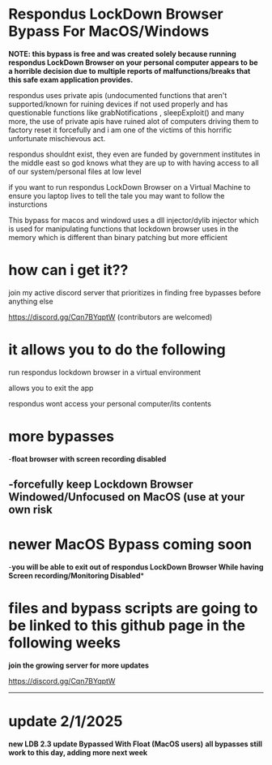 # Respondus LockDown Browser Bypass For MacOS/Windows

**NOTE: this bypass is free and was created solely because running respondus LockDown Browser on your personal computer appears to be a horrible decision due to multiple reports of malfunctions/breaks that this safe exam application provides.**

respondus uses private apis (undocumented functions that aren't supported/known for ruining devices if not used properly and has questionable functions like grabNotifications , sleepExploit() and many more, the use of private apis have ruined alot of computers driving them to factory reset it forcefully and i am one of the victims of this horrific unfortunate mischievous act.

respondus shouldnt exist, they even are funded by government institutes in the middle east so god knows what they are up to with having access to all of our system/personal files at low level

if you want to run respondus LockDown Browser on a Virtual Machine to ensure you laptop lives to tell the tale you may want to follow the insturctions

This bypass for macos and windowd uses a dll injector/dylib injector which is used for manipulating functions that lockdown browser uses in the memory which is different than binary patching but more efficient

# how can i get it?? #
join my active discord server that prioritizes in finding free bypasses before anything else

https://discord.gg/Cqn7BYqptW (contributors are welcomed)

# it allows you to do the following #

run respondus lockdown browser in a virtual environment

allows you to exit the app

respondus wont access your personal computer/its contents

# more bypasses #

-**float browser with screen recording disabled**

-**forcefully keep Lockdown Browser Windowed/Unfocused on MacOS (use at your own risk**
---------------------------------------

# newer MacOS Bypass coming soon #

-**you will be able to exit out of respondus LockDown Browser While having Screen recording/Monitoring Disabled***

# files and bypass scripts are going to be linked to this github page in the following weeks #

**join the growing server for more updates**

https://discord.gg/Cqn7BYqptW

-----------------------------------------

# update 2/1/2025 #

**new LDB 2.3 update Bypassed With Float (MacOS users)**
**all bypasses still work to this day, adding more next week**
